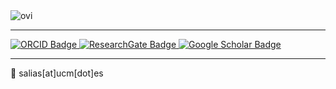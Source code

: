 <img src="https://github-readme-stats.vercel.app/api/top-langs?username=SergioAlias&show_icons=true&locale=en&layout=compact&theme=chartreuse-dark&exclude_repo=MUBBC" alt="ovi" />

---

<div id="badges">
  <a href="https://orcid.org/0000-0002-2928-4890">
    <img src="https://img.shields.io/badge/ORCID-green?style=for-the-badge&logo=orcid&logoColor=white" alt="ORCID Badge"/>
  </a>
  <a href="https://www.researchgate.net/profile/Sergio-Alias-Segura">
    <img src="https://img.shields.io/badge/ResearchGate-black?style=for-the-badge&logo=researchgate&logoColor=white" alt="ResearchGate Badge"/>
  </a>
  <a href="https://scholar.google.es/citations?user=cbMisY4AAAAJ">
    <img src="https://img.shields.io/badge/Google Scholar-white?style=for-the-badge&logo=googlescholar&logoColor=blue" alt="Google Scholar Badge"/>
  </a>
</div>

---

📩 salias[at]ucm[dot]es

<!---
SergioAlias/SergioAlias is a ✨ special ✨ repository because its `README.md` (this file) appears on your GitHub profile.
You can click the Preview link to take a look at your changes.
--->

